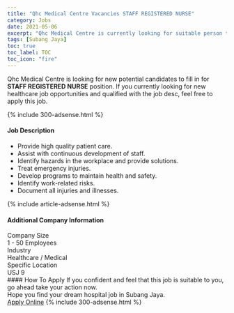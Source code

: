 ```yaml
---
title: "Qhc Medical Centre Vacancies STAFF REGISTERED NURSE" 
category: Jobs 
date: 2021-05-06 
excerpt: "Qhc Medical Centre is currently looking for suitable person to fill in the STAFF REGISTERED NURSE which positioned at Subang Jaya" 
tags: [Subang Jaya] 
toc: true 
toc_label: TOC 
toc_icon: "fire" 
--- 
```


<p>Qhc Medical Centre is looking for new potential candidates to fill in for <b>STAFF REGISTERED NURSE</b> position. If you currently looking for new healthcare job opportunities and qualified with the job desc, feel free to apply this job.
</p>{% include 300-adsense.html %} 
<div><div><h4>Job Description</h4></div><div><div><span><div><ul><li>Provide high quality patient care.</li><li>Assist with continuous development of staff.</li><li>Identify hazards in the workplace and provide solutions.</li><li>Treat emergency injuries.</li><li>Develop programs to maintain health and safety.</li><li>Identify work-related risks.</li><li>Document all injuries and illnesses.</li></ul></div></span></div></div></div> 
{% include article-adsense.html %} 
<div><div><h4>Additional Company Information</h4></div><div><div><div><div><div><div><div><span>Company Size</span></div><div><span>1 - 50 Employees</span></div></div></div></div><div><div><div><div><span>Industry</span></div><div><span>Healthcare / Medical</span></div></div></div></div><div><div><div><div><span>Specific Location</span></div><div><span>USJ 9</span></div></div></div></div></div></div></div></div> 
#### How To Apply 
If you confident and feel that this job is suitable to you, go ahead take your action now. <br/> 
Hope you find your dream hospital job in Subang Jaya. <br/> 
<a href="https://www.jobstreet.com.my/en/job/staff-registered-nurse-4548888?jobId=jobstreet-my-job-4548888" class="btn btn--warning" target="_blank" rel="nofollow noopenner">Apply Online</a> 
{% include 300-adsense.html %} 